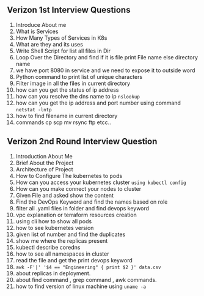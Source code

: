 ## Verizon 1st Interview Questions

1. Introduce About me
2. What is Services
3. How Many Types of Services in K8s
4. What are they and its uses
5. Write Shell Script for list all files in Dir
6. Loop Over the Directory and find if it is file print File name else directory name
7. we have port 8080 in service and we need to expose it to outside word
8. Python command to print list of unique characters
9. Filter image in all the files in current directory
10. how can you get the status of ip address
11. how can you resolve the dns name to ip `nslookup`
12. how can you get the ip address and port number using command `netstat -lntp`
13. how to find filename in current directory
14. commands cp scp mv rsync ftp etcc..


## Verizon 2nd Round Interview Question

1. Introduction About Me
2. Brief About the Project
3. Architecture of Project
4. How to Configure The kubernetes to pods
5. How can you access your kubernetes cluster `using kubectl config`
6. How can you make connect your nodes to cluster 
7. Given File and asked show the content
8. Find the DevOps Keyword and find the names based on role 
9. filter all .yaml files in folder and find devops keyword
10. vpc explanation or terraform resources creation
11. using cli how to show all pods
12. how to see kubernetes version
13. given list of number and find the duplicates 
14. show me where the replicas present
15. kubectl describe coredns 
16. how to see all namespaces in cluster
17. read the file and get the print devops keyword
18. ```awk -F'|' '$4 == "Engineering" { print $2 }' data.csv```
19. about replicas in deployment.
20. about find command , grep command , awk commands.
21. how to find version of linux machine using `uname -a`
